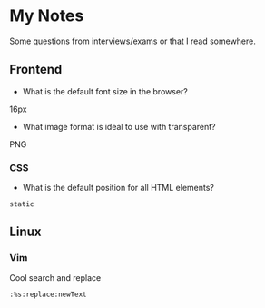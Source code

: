 # My Notes

Some questions from interviews/exams or that I read somewhere.

## Frontend

- What is the default font size in the browser?

16px

- What image format is ideal to use with transparent?

PNG

### CSS

- What is the default position for all HTML elements?

`static`

## Linux

### Vim

Cool search and replace

`:%s:replace:newText`
